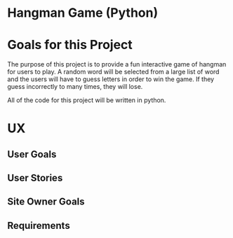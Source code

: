 # Hangman Game (Python)

# Goals for this Project

The purpose of this project is to provide a fun interactive game of hangman for users to play. A random word will be selected from a large list of word and the users will have to guess letters in order to win the game. If they guess incorrectly to many times, they will lose.

All of the code for this project will be written in python.

# UX

## User Goals

## User Stories

## Site Owner Goals

## Requirements